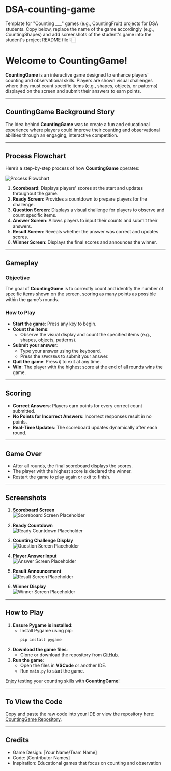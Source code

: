 # DSA-counting-game
Template for "Counting ___" games (e.g., CountingFruit) projects for DSA students. Copy below, replace the name of the game accordingly (e.g., CountingShapes) and add screenshots of the student's game into the student's project README file 👇🏻

# Welcome to CountingGame!

**CountingGame** is an interactive game designed to enhance players’ counting and observational skills. Players are shown visual challenges where they must count specific items (e.g., shapes, objects, or patterns) displayed on the screen and submit their answers to earn points.

---

## CountingGame Background Story

The idea behind **CountingGame** was to create a fun and educational experience where players could improve their counting and observational abilities through an engaging, interactive competition.

---

## Process Flowchart

Here’s a step-by-step process of how **CountingGame** operates:

![Process Flowchart](screenshots/flowchart.png)

1. **Scoreboard**: Displays players' scores at the start and updates throughout the game.
2. **Ready Screen**: Provides a countdown to prepare players for the challenge.
3. **Question Screen**: Displays a visual challenge for players to observe and count specific items.
4. **Answer Screen**: Allows players to input their counts and submit their answers.
5. **Result Screen**: Reveals whether the answer was correct and updates scores.
6. **Winner Screen**: Displays the final scores and announces the winner.

---

## Gameplay

### Objective
The goal of **CountingGame** is to correctly count and identify the number of specific items shown on the screen, scoring as many points as possible within the game’s rounds.

### How to Play
- **Start the game**: Press any key to begin.
- **Count the items**:
  - Observe the visual display and count the specified items (e.g., shapes, objects, patterns).
- **Submit your answer**:
  - Type your answer using the keyboard.
  - Press the `SPACEBAR` to submit your answer.
- **Quit the game**: Press `Q` to exit at any time.
- **Win**: The player with the highest score at the end of all rounds wins the game.

---

## Scoring

- **Correct Answers**: Players earn points for every correct count submitted.
- **No Points for Incorrect Answers**: Incorrect responses result in no points.
- **Real-Time Updates**: The scoreboard updates dynamically after each round.

---

## Game Over

- After all rounds, the final scoreboard displays the scores.
- The player with the highest score is declared the winner.
- Restart the game to play again or exit to finish.

---

## Screenshots

1. **Scoreboard Screen**  
   ![Scoreboard Screen Placeholder](screenshots/scoreboard_screen.png)

2. **Ready Countdown**  
   ![Ready Countdown Placeholder](screenshots/ready_screen.png)

3. **Counting Challenge Display**  
   ![Question Screen Placeholder](screenshots/question_screen.png)

4. **Player Answer Input**  
   ![Answer Screen Placeholder](screenshots/answer_screen.png)

5. **Result Announcement**  
   ![Result Screen Placeholder](screenshots/result_screen.png)

6. **Winner Display**  
   ![Winner Screen Placeholder](screenshots/winner_screen.png)

---

## How to Play

1. **Ensure Pygame is installed**:
   - Install Pygame using pip:
     ```
     pip install pygame
     ```
2. **Download the game files**:
   - Clone or download the repository from [GitHub](https://github.com/your-username/CountingGame).
3. **Run the game**:
   - Open the files in **VSCode** or another IDE.
   - Run `main.py` to start the game.

Enjoy testing your counting skills with **CountingGame**!

---

## To View the Code

Copy and paste the raw code into your IDE or view the repository here: [CountingGame Repository](https://github.com/your-username/CountingGame).

---

## Credits

- Game Design: [Your Name/Team Name]
- Code: [Contributor Names]
- Inspiration: Educational games that focus on counting and observation
